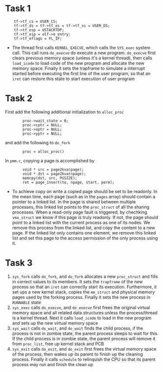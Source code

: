 # Task 1
```
	tf->tf_cs = USER_CS;
	tf->tf_ds = tf->tf_es = tf->tf_ss = USER_DS;
	tf->tf_esp = USTACKTOP;
	tf->tf_eip = elf->e_entry;
	tf->tf_eflags = FL_IF;
```

* The thread first calls ```KERNEL_EXECVE```, which calls the ```SYS_exec``` system call. 
This call runs ```do_execve``` do execute a new program. ```do_execve``` first clears previous memory space (unless it's a kernel thread), 
then calls ```load_icode``` to load code of the new program and allocate the new memory space. 
Finally it sets the trapframe to simulate a interrupt started before executing the first line of the user program,
so that an ```iret``` can restore this state to start execution of user program

# Task 2
First add the following additional initialization to ```alloc_proc```
```
		proc->wait_state = 0;
        proc->cptr = NULL;
		proc->optr = NULL;
		proc->yptr = NULL;
```
and add the following to ```do_fork```
```
		proc = alloc_proc()
```
In ```pmm.c```, copying a page is accomplished by
```
		void * src = page2kva(page);
        void * dst = page2kva(npage);
        memcpy(dst, src, PGSIZE);
        ret = page_insert(to, npage, start, perm);
```

* To achieve copy on write a copied page should be set to be readonly. In the mean time, each page (such as in the ```pages``` array) should contain a pointer to a linked list.
In the page is shared between multiple processes, this linked list points to the ```proc_struct``` of all the sharing processes. When a read-only page fault is triggered, by chechking 
```vma_struct``` we know if this page is truly readonly. If not, the page should point to a linked list with the current process as one of its nodes. We remove this process from the linked list,
and copy the content to a new page. If the linked list only contains one element, we remove this linked list and set this page to the access permission of the only process using it. 

# Task 3
1. ```sys_fork``` calls ```do_fork```, and ```do_fork``` allocates a new ```proc_struct``` and fills in correct values to its members. It sets the ```trapframe``` of the new process so that an ```iret``` can correctly start its execution. Furthermore,
it set ups a new kernel stack, copies the ```mm_struct``` and physical memory pages used by the forking process. Finally it sets the new process in ```RUNNABLE``` state
2. ```sys_exec``` calls ```do_execve```, and ```do_execve``` first frees the original virtual memory space and all related data structures unless the process/thread is a kernel thread. Next it calls ```load_icode``` to load in the new program and sets up the new virtual 
memory space
3. ```sys_wait``` calls ```do_wait```, and ```do_wait``` finds the child process, if the process is not in zombie state, the parent process sleeps to wait for this. If the child process is in zombie state, the parent process will remove it from ```proc_list```,
free up kernel stack and PCB
4. ```sys_exit``` calls ```do_exit```, and ```do_exit``` first frees the virtual memory space of the process, then wakes up its parent to finish up the cleaning process. Finally it calls ```schedule``` to relinquish the CPU
so that its parent process may run and finish the clean up


